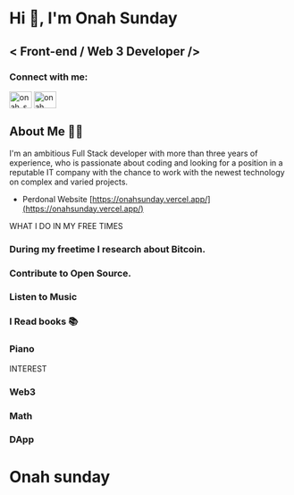 # Hi 👋, I'm Onah Sunday

## < Front-end / Web 3 Developer />

### Connect with me:
<p align="left">
<a href="https://twitter.com/onah_sunday" target="blank"><img align="center" src="https://raw.githubusercontent.com/rahuldkjain/github-profile-readme-generator/master/src/images/icons/Social/twitter.svg" alt="onah_sunday" height="30" width="40" /></a>
<a href="https://linkedin.com/in/onah sunday" target="blank"><img align="center" src="https://raw.githubusercontent.com/rahuldkjain/github-profile-readme-generator/master/src/images/icons/Social/linked-in-alt.svg" alt="onah sunday" height="30" width="40" /></a>
</p>

## About Me 👨‍💻 <br/>
I'm an ambitious Full Stack developer with more than three years of experience, who is passionate about coding and looking for a position in a reputable IT company with the chance to work with the newest technology on complex and varied projects.  


- Perdonal Website [https://onahsunday.vercel.app/](https://onahsunday.vercel.app/)


WHAT I DO IN MY FREE TIMES
### During my freetime I research about Bitcoin. <br/>
### Contribute to Open Source. <br/>
### Listen to Music <br/>
### I Read books 📚 <br/>
### Piano <br/>


INTEREST
### Web3 <br/>
### Math <br/>
### DApp <br/>



# Onah sunday
